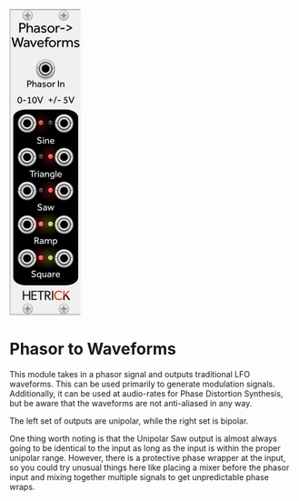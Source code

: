 ![Module](../Images/Modules/PhasorToWaveforms.png)

# Phasor to Waveforms

This module takes in a phasor signal and outputs traditional LFO waveforms. This can be used primarily to generate modulation signals. Additionally, it can be used at audio-rates for Phase Distortion Synthesis, but be aware that the waveforms are not anti-aliased in any way.

The left set of outputs are unipolar, while the right set is bipolar. 

One thing worth noting is that the Unipolar Saw output is almost always going to be identical to the input as long as the input is within the proper unipolar range. However, there is a protective phase wrapper at the input, so you could try unusual things here like placing a mixer before the phasor input and mixing together multiple signals to get unpredictable phase wraps.